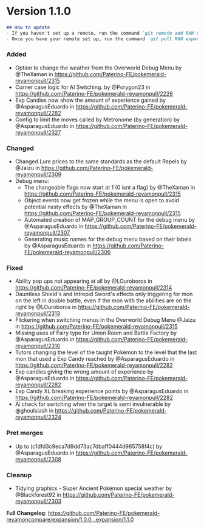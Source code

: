 # Version 1.1.0

```md
## How to update
- If you haven't set up a remote, run the command `git remote add RHH https://github.com/Paterino-FE/pokemerald-reyamon.git`.
- Once you have your remote set up, run the command `git pull RHH expansion/1.1.0`.
```

### Added
* Option to change the weather from the Overworld Debug Menu by @TheXaman in https://github.com/Paterino-FE/pokemerald-reyamonpull/2315
* Corner case logic for AI Switching. by @Porygon23 in https://github.com/Paterino-FE/pokemerald-reyamonpull/2226
* Exp Candies now show the amount of experience gained by @AsparagusEduardo in https://github.com/Paterino-FE/pokemerald-reyamonpull/2282
* Config to limit the moves called by Metronome (by generation) by @AsparagusEduardo in https://github.com/Paterino-FE/pokemerald-reyamonpull/2327

### Changed
* Changed Lure prices to the same standards as the default Repels by @Jaizu in https://github.com/Paterino-FE/pokemerald-reyamonpull/2309
* Debug menu:
  * The changeable flags now start at 1 (0 isnt a flag) by @TheXaman in https://github.com/Paterino-FE/pokemerald-reyamonpull/2315
  * Object events now get frozen while the menu is open to avoid potential nasty effects by @TheXaman in https://github.com/Paterino-FE/pokemerald-reyamonpull/2315
  * Automated creation of MAP_GROUP_COUNT for the debug menu by @AsparagusEduardo in https://github.com/Paterino-FE/pokemerald-reyamonpull/2307
  * Generating music names for the debug menu based on their labels by @AsparagusEduardo in https://github.com/Paterino-FE/pokemerald-reyamonpull/2306

### Fixed
* Ability pop ups not appearing at all by @LOuroboros in https://github.com/Paterino-FE/pokemerald-reyamonpull/2314
* Dauntless Shield's and Intrepid Sword's effects only triggering for mon on the left in double battle, even if the mon with the abilities are on the right by @LOuroboros in https://github.com/Paterino-FE/pokemerald-reyamonpull/2313
* Flickering when switching menus in the Overworld Debug Menu @Jaizu in https://github.com/Paterino-FE/pokemerald-reyamonpull/2315
* Missing uses of Fairy type for Union Room and Battle Factory by @AsparagusEduardo in https://github.com/Paterino-FE/pokemerald-reyamonpull/2310
* Tutors changing the level of the taught Pokémon to the level that the last mon that used a Exp Candy reached by @AsparagusEduardo in https://github.com/Paterino-FE/pokemerald-reyamonpull/2282
* Exp candies giving the wrong amount of experience by @AsparagusEduardo in https://github.com/Paterino-FE/pokemerald-reyamonpull/2282
* Exp Candy XL breaking experience points by @AsparagusEduardo in https://github.com/Paterino-FE/pokemerald-reyamonpull/2282
* Ai check for switching when the target is semi invulnerable by @ghoulslash in https://github.com/Paterino-FE/pokemerald-reyamonpull/2324

### Pret merges
* Up to (c1dfd3c9eca7d9dd73ac7dbaff0444d965758f4c) by @AsparagusEduardo in https://github.com/Paterino-FE/pokemerald-reyamonpull/2308

### Cleanup
* Tidying graphics - Super Ancient Pokémon special weather by @Blackforest92 in https://github.com/Paterino-FE/pokemerald-reyamonpull/2303

**Full Changelog**: https://github.com/Paterino-FE/pokemerald-reyamoncompare/expansion/1.0.0...expansion/1.1.0
